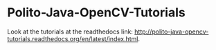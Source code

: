 Polito-Java-OpenCV-Tutorials
============================

Look at the tutorials at the readthedocs link:  http://polito-java-opencv-tutorials.readthedocs.org/en/latest/index.html.
